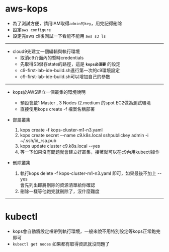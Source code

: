 # aws-kops

- 為了測試方便，請用IAM取得`admin的key`，用完記得刪除  
- 設定`aws configure`  
- 設定完aws cli後測試一下看能不能用 `aws s3 ls`  

---

- cloud9先建立一個編輯與執行環境  
    - 取消c9介面內的暫時credentials  
    - 先取得S3儲存state的路徑，這是 **`kops必須要`** 的設定  
    - c9-first-lab-ide-build.sh進行第一次的c9環境設定  
    - c9-first-lab-ide-build.sh可以增加自己的參數  

---

- kops於AWS建立一個叢集的環境說明  
    - 預設會啟1 Master , 3 Nodes t2.medium 的spot EC2做為測試環境
    - 直接使用kops create -f 檔案名稱部署

- 部屬叢集  
    1. kops create -f kops-cluster-m1-n3.yaml  
    2. kops create secret --name c9.k8s.local sshpublickey admin -i ~/.ssh/id_rsa.pub  
    3. kops update cluster c9.k8s.local --yes  
    4. 等一下如果沒有問題就會建立好叢集，接著就可以在c9內用kubectl操作  

- 刪除叢集  
    1. 執行kops delete -f kops-cluster-m1-n3.yaml 即可，如果最後不加上 --yes  
    會先列出即將刪除的資源清單給你確認  
    2. 刪除一樣等他跑完就刪除了，沒什麼難度  

---

# kubectl

- kops會自動將設定檔帶到執行環境，一般來說不用特別設定等kops正常跑完即可  
- `kubectl get nodes` 如果都有取得資訊就沒問題了  
